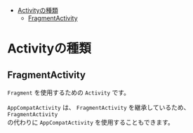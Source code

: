 <!-- TOC START min:1 max:3 link:true asterisk:false update:true -->
- [Activityの種類](#activityの種類)
  - [FragmentActivity](#fragmentactivity)
<!-- TOC END -->


# Activityの種類

## FragmentActivity

`Fragment` を使用するための `Activity` です。

`AppCompatActivity` は、 `FragmentActivity` を継承しているため、 `FragmentActivity`  
の代わりに `AppCompatActivity` を使用することもできます。
